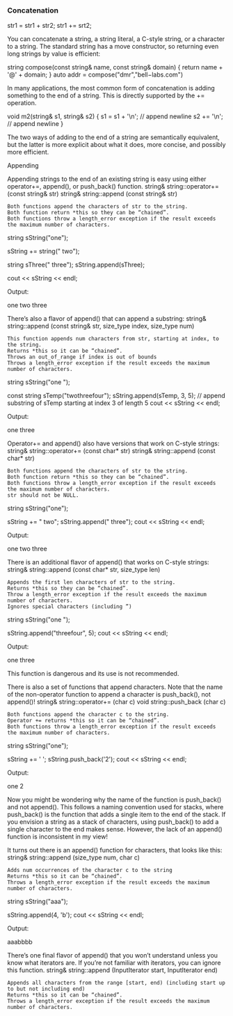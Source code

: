 ### Concatenation

str1 = str1 + str2;     str1 += srt2;

You can concatenate a string, a string literal, a C-style string, or a character to a string. The standard string has a move constructor, so returning even long strings by value is efficient:

  string compose(const string& name, const string& domain)
  {
    return name + '@' + domain;
  }
  auto addr = compose("dmr","bell−labs.com")

In many applications, the most common form of concatenation is adding something to the end of a string. This is directly supported by the += operation.

void m2(string& s1, string& s2)
{
  s1 = s1 + '\n'; // append newline
  s2 += '\n'; // append newline
}

The two ways of adding to the end of a string are semantically equivalent, but the latter is more explicit about what it does, more concise, and possibly more efficient.



Appending

Appending strings to the end of an existing string is easy using either operator+=, append(), or push_back() function.
string& string::operator+= (const string& str)
string& string::append (const string& str)

    Both functions append the characters of str to the string.
    Both function return *this so they can be “chained”.
    Both functions throw a length_error exception if the result exceeds the maximum number of characters.


string sString("one");

sString += string(" two");

string sThree(" three");
sString.append(sThree);

cout << sString << endl;

Output:

one two three

There’s also a flavor of append() that can append a substring:
string& string::append (const string& str, size_type index, size_type num)

    This function appends num characters from str, starting at index, to the string.
    Returns *this so it can be “chained”.
    Throws an out_of_range if index is out of bounds
    Throws a length_error exception if the result exceeds the maximum number of characters.


string sString("one ");

const string sTemp("twothreefour");
sString.append(sTemp, 3, 5); // append substring of sTemp starting at index 3 of length 5
cout << sString << endl;

Output:

one three

Operator+= and append() also have versions that work on C-style strings:
string& string::operator+= (const char* str)
string& string::append (const char* str)

    Both functions append the characters of str to the string.
    Both function return *this so they can be “chained”.
    Both functions throw a length_error exception if the result exceeds the maximum number of characters.
    str should not be NULL.


string sString("one");

sString += " two";
sString.append(" three");
cout << sString << endl;

Output:

one two three

There is an additional flavor of append() that works on C-style strings:
string& string::append (const char* str, size_type len)

    Appends the first len characters of str to the string.
    Returns *this so they can be “chained”.
    Throw a length_error exception if the result exceeds the maximum number of characters.
    Ignores special characters (including ”)


string sString("one ");

sString.append("threefour", 5);
cout << sString << endl;

Output:

one three

This function is dangerous and its use is not recommended.

There is also a set of functions that append characters. Note that the name of the non-operator function to append a character is push_back(), not append()!
string& string::operator+= (char c)
void string::push_back (char c)

    Both functions append the character c to the string.
    Operator += returns *this so it can be “chained”.
    Both functions throw a length_error exception if the result exceeds the maximum number of characters.

string sString("one");

sString += ' ';
sString.push_back('2');
cout << sString << endl;

Output:

one 2

Now you might be wondering why the name of the function is push_back() and not append(). This follows a naming convention used for stacks, where push_back() is the function that adds a single item to the end of the stack. If you envision a string as a stack of characters, using push_back() to add a single character to the end makes sense. However, the lack of an append() function is inconsistent in my view!

It turns out there is an append() function for characters, that looks like this:
string& string::append (size_type num, char c)

    Adds num occurrences of the character c to the string
    Returns *this so it can be “chained”.
    Throws a length_error exception if the result exceeds the maximum number of characters.

string sString("aaa");

sString.append(4, 'b');
cout << sString << endl;

Output:

aaabbbb

There’s one final flavor of append() that you won’t understand unless you know what iterators are. If you’re not familiar with iterators, you can ignore this function.
string& string::append (InputIterator start, InputIterator end)

    Appends all characters from the range [start, end) (including start up to but not including end)
    Returns *this so it can be “chained”.
    Throws a length_error exception if the result exceeds the maximum number of characters.
